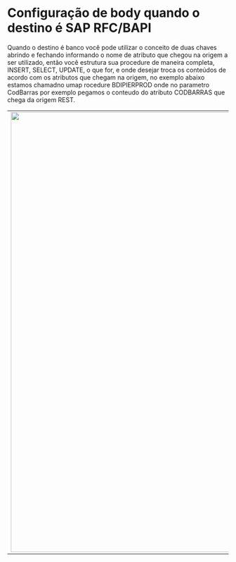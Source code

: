 # Configuração de body quando o destino é SAP RFC/BAPI

Quando o destino é banco você pode utilizar o conceito de duas chaves abrindo e fechando informando o nome de atributo que chegou na origem a ser utilizado, então você estrutura sua procedure de maneira completa, INSERT, SELECT, UPDATE, o que for, e onde desejar troca os conteúdos de acordo com os atributos que chegam na origem, no exemplo abaixo estamos chamadno umap rocedure BDIPIERPROD onde no parametro CodBarras por exemplo pegamos o conteudo do atributo CODBARRAS que chega da origem REST.

<table>
  <tr>
    <td align="center">
      <img src="/n4link-wiki/assets/telas_n4link/bodybanco.png" width="1000"/>
    </td>
  </tr>
</table>